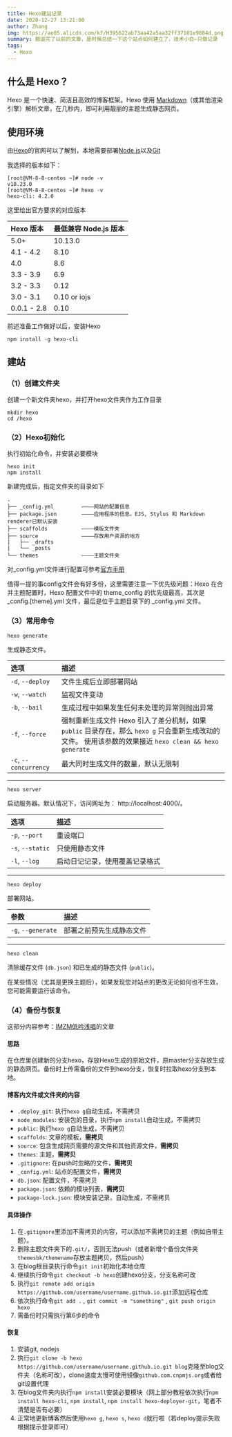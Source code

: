 ```yaml
---
title: Hexo建站记录
date: 2020-12-27 13:21:00
author: Zhang
img: https://ae05.alicdn.com/kf/H395622ab73aa42a5aa32ff37101e9804d.png
summary: 搬运完了以前的文章，是时候总结一下这个站点如何建立了，技术小白—只做记录
tags:
  - Hexo
---
```


## 什么是 Hexo？

Hexo 是一个快速、简洁且高效的博客框架。Hexo 使用 [Markdown](http://daringfireball.net/projects/markdown/)（或其他渲染引擎）解析文章，在几秒内，即可利用靓丽的主题生成静态网页。

## 使用环境

由[Hexo](https://hexo.io/zh-cn/docs/)的官网可以了解到，本地需要部署[Node.js](http://nodejs.cn/)以及[Git](https://www.runoob.com/git/git-install-setup.html)

我选择的版本如下：

```
[root@VM-8-8-centos ~]# node -v
v10.23.0
[root@VM-8-8-centos ~]# hexo -v
hexo-cli: 4.2.0
```

这里给出官方要求的对应版本

| Hexo 版本   | 最低兼容 Node.js 版本 |
| :---------- | :-------------------- |
| 5.0+        | 10.13.0               |
| 4.1 - 4.2   | 8.10                  |
| 4.0         | 8.6                   |
| 3.3 - 3.9   | 6.9                   |
| 3.2 - 3.3   | 0.12                  |
| 3.0 - 3.1   | 0.10 or iojs          |
| 0.0.1 - 2.8 | 0.10                  |

前述准备工作做好以后，安装Hexo

```
npm install -g hexo-cli
```

## 建站

### （1）创建文件夹

创建一个新文件夹hexo，并打开hexo文件夹作为工作目录

```
mkdir hexo
cd /hexo
```

### （2）Hexo初始化

执行初始化命令，并安装必要模块

```
hexo init 
npm install
```

新建完成后，指定文件夹的目录如下

```
.
├── _config.yml			————网站的配置信息
├── package.json		————应用程序的信息。EJS, Stylus 和 Markdown renderer已默认安装
├── scaffolds			————模版文件夹
├── source				————存放用户资源的地方
|   ├── _drafts
|   └── _posts
└── themes				————主题文件夹
```

对_config.yml文件进行配置可参考[官方手册](https://hexo.io/zh-cn/docs/configuration)

值得一提的事config文件会有好多份，这里需要注意一下优先级问题：Hexo 在合并主题配置时，Hexo 配置文件中的 theme_config 的优先级最高，其次是 _config.[theme].yml 文件，最后是位于主题目录下的 _config.yml 文件。

### （3）常用命令

```
hexo generate
```

生成静态文件。

| 选项                  | 描述                                                         |
| :-------------------- | :----------------------------------------------------------- |
| `-d`, `--deploy`      | 文件生成后立即部署网站                                       |
| `-w`, `--watch`       | 监视文件变动                                                 |
| `-b`, `--bail`        | 生成过程中如果发生任何未处理的异常则抛出异常                 |
| `-f`, `--force`       | 强制重新生成文件 Hexo 引入了差分机制，如果 `public` 目录存在，那么 `hexo g` 只会重新生成改动的文件。 使用该参数的效果接近 `hexo clean && hexo generate` |
| `-c`, `--concurrency` | 最大同时生成文件的数量，默认无限制                           |

------

```
hexo server
```

启动服务器。默认情况下，访问网址为： http://localhost:4000/。

| 选项             | 描述                           |
| :--------------- | :----------------------------- |
| `-p`, `--port`   | 重设端口                       |
| `-s`, `--static` | 只使用静态文件                 |
| `-l`, `--log`    | 启动日记记录，使用覆盖记录格式 |

------

```
hexo deploy
```

部署网站。

| 参数               | 描述                     |
| :----------------- | :----------------------- |
| `-g`, `--generate` | 部署之前预先生成静态文件 |

------

```
hexo clean
```

清除缓存文件 (`db.json`) 和已生成的静态文件 (`public`)。

在某些情况（尤其是更换主题后），如果发现您对站点的更改无论如何也不生效，您可能需要运行该命令。

### （4）备份与恢复

这部分内容参考：[IMZM低吟浅唱](https://pzh0226.top/2020/07/13/Hexo%E5%8D%9A%E5%AE%A2%E5%A4%87%E4%BB%BD%E4%B8%8E%E6%81%A2%E5%A4%8D/)的文章

#### 思路

在仓库里创建新的分支hexo，存放Hexo生成的原始文件，原master分支存放生成的静态网页。备份时上传需备份的文件到hexo分支，恢复时拉取hexo分支到本地。

#### 博客内文件或文件夹的内容

- `.deploy_git`: 执行`hexo g`自动生成，不需拷贝
- `node_modules`: 安装包的目录，执行`npm install`自动生成，不需拷贝
- `public`: 执行`hexo g`自动生成，不需拷贝
- `scaffolds`: 文章的模板，**需拷贝**
- `source`: 包含生成网页需要的源文件和其他资源文件，**需拷贝**
- `themes`: 主题，**需拷贝**
- `.gitignore`: 在push时忽略的文件，**需拷贝**
- `_config.yml`: 站点的配置文件，**需拷贝**
- `db.json`: 配置文件，不需拷贝
- `package.json`: 依赖的模块列表，**需拷贝**
- `package-lock.json`: 模块安装记录，自动生成，不需拷贝

#### 具体操作

1. 在`.gitignore`里添加不需拷贝的内容，可以添加不需拷贝的主题（例如自带主题）。
2. 删除主题文件夹下的`.git/`，否则无法push（或者新增个备份文件夹`themesbk/themename`存放主题拷贝，然后push）
3. 在blog根目录执行命令`git init`初始化本地仓库
4. 继续执行命令`git checkout -b hexo`创建hexo分支，分支名称可改
5. 执行`git remote add origin https://github.com/username/username.github.io.git`添加远程仓库
6. 依次执行命令`git add .` , `git commit -m "something"` , `git push origin hexo`
7. 需备份时只需执行第6步的命令

#### 恢复

1. 安装git, nodejs
2. 执行`git clone -b hexo https://github.com/username/username.github.io.git blog`克隆至blog文件夹（名称可改），clone速度太慢可使用镜像`github.com.cnpmjs.org`或者给git设置代理
3. 在blog文件夹内执行`npm install`安装必要模块（网上部分教程依次执行`npm install hexo-cli`, `npm install`, `npm install hexo-deployer-git`，笔者不清楚是否有必要）
4. 正常地更新博客然后使用`hexo g`, `hexo s`, `hexo d`就行啦（若deploy提示失败根据提示登录即可）